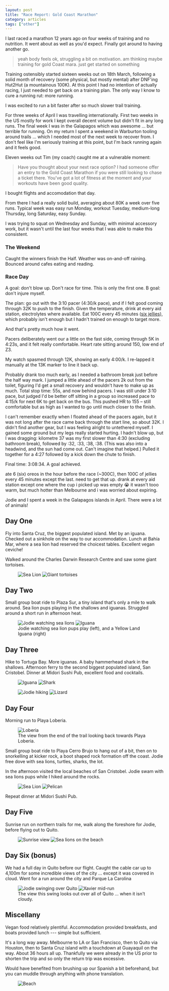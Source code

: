 ```yaml
---
layout: post
title: "Race Report: Gold Coast Marathon"
category: articles
tags: ["other"]
---
```


I last raced a marathon 12 years ago on four weeks of training and no
nutrition. It went about as well as you'd expect. Finally got around to having
another go.

> yeah body feels ok, struggling a bit on motivation. am thinking maybe training for gold Coast mara. just get started on something

Training ostensibly started sixteen weeks out on 18th March, following a solid
month of recovery (some physical, but mostly mental) after DNF'ing Hut2Hut (a
mountainous 100K).  At this point I had no intention of actually racing, I just
needed to get back on a training plan. The only way I know to cure a running
rut: more running.

I was excited to run a bit faster after so much slower trail training.

For three weeks of April I was travelling internationally. First two weeks in
the US mostly for work I kept overall decent volume but didn't fit in any long
runs. The final week I was in the Galapagos which was awesome ... but terrible
for running. On my return I spent a weekend in Warburton tooling around trails
... which I needed most of the next week to recover from. I don't feel like I'm
seriously training at this point, but I'm back running again and it feels good.

Eleven weeks out Tim (my coach) caught me at a vulnerable moment:

> Have you thought about your next race option? I had someone offer an entry to
> the Gold Coast Marathon if you were still looking to chase a ticket there.
> You've got a lot of fitness at the moment and your workouts have been good
> quality.

I bought flights and accomodation that day.

From there I had a really solid build, averaging about 80K a week over five
runs. Typical week was easy run Monday, workout Tuesday, medium-long Thursday,
long Saturday, easy Sunday.

I was trying to squat on Wednesday and Sunday, with minimal accessory work, but
it wasn't until the last four weeks that I was able to make this consistent.

### The Weekend

Caught the winners finish the Half. Weather was on-and-off raining. Bounced around cafes eating and reading.

### Race Day

A goal: don't blow up. Don't race for time. This is only the first one.
B goal: don't injure myself.

The plan: go out with the 3:10 pacer (4:30/k pace), and if I felt good coming through 32K to
push to the finish. Given the temperature, drink at every aid station,
electrolytes where available. Eat 100C every 45 minutes ([six
jellies](https://www.coles.com.au/product/the-natural-confectionery-co.-vegan-fruit-flavoured-jellies-lollies-180g-3843800)),
which probably isn't enough but I hadn't trained on enough to target more.

And that's pretty much how it went.

Pacers deliberately went our a little on the fast side, coming through 5K in
4:23s, and it felt really comfortable. Heart rate sitting around 150, low end
of Z3.

My watch spasmed through 12K, showing an early 4:00/k. I re-lapped it manually at the 13K marker to line it back up.

Probably drank too much early, as I needed a bathroom break just before the half way mark. I jumped a little ahead of the pacers 2k out from the toilet, figuring I'd get a small recovery and wouldn't have to make up as much. Total stop time: 55s, and now behind pacers. I was still under 3:10 pace, but judged I'd be better off sitting in a group so increased pace to 4:15/k for next 6K to get back on the bus. This pushed HR to 155 – still comfortable but as high as I wanted to go until much closer to the finish.

I can't remember exactly when I floated ahead of the pacers again, but it was not long after the race came back through the start line, so about 32K. I didn't find another gear, but I was feeling alright to untethered myself. I gained some ground but my legs really started hurting. I hadn't blow up, but I was dragging: kilometre 37 was my first slower than 4:30 (excluding bathroom break), followed by :32, :33, :38, :38. (This was also into a headwind, and the sun had come out. Can't imagine that helped.) Pulled it together for a 4:27 followed by a kick down the chute to finish.

Final time: 3:08:34. A goal achieved.


ate 6 (six) oreos in the hour before the race (~300C), then 100C of jellies every 45 minutes except the last.  need to get that up. drank at every aid station except one where the cup i picked up was empty 😭 it wasn't tooo warm, but much hotter than Melbourne and i was worried about expiring. 






Jodie and I spent a week in the Galapagos islands in April. There were a lot of animals!

## Day One

Fly into Santa Cruz, the biggest populated island. Met by an iguana. Checked out a sinkhole on the way to our accommodation. Lunch at Bahía Mar, where a sea lion had reserved the choicest tables. Excellent vegan ceviche!

Walked around the Charles Darwin Research Centre and saw some giant tortoises.

<figure class='image-strip-1-to-2'>
  <img src="/images/galapagos/sea-lion-reservation.jpg" alt="Sea Lion" />
  <img src="/images/galapagos/tortoises.jpg" alt="Giant tortoises" />
</figure>


## Day Two

Small group boat ride to Plaza Sur, a tiny island that's only a mile to walk around. Sea lion pups playing in the shallows and iguanas. Struggled around a short run in afternoon heat.

<figure class='image-strip'>
  <img src="/images/galapagos/plaza-sur-jodie.jpg" alt="Jodie watching sea lions" />
  <img src="/images/galapagos/plaza-sur-iguana.jpg" alt="Iguana" />
  <figcaption>Jodie watching sea lion pups play (left), and a Yellow Land Iguana (right)</figcaption>
</figure>

## Day Three

Hike to Tortuga Bay. More iguanas. A baby hammerhead shark in the shallows. Afternoon ferry to the second biggest populated island, San Cristobel. Dinner at Midori Sushi Pub, excellent food and cocktails.

<figure class='image-strip'>
  <img src="/images/galapagos/tortuga-bay-iguana.jpg" alt="Iguana" />
  <img src="/images/galapagos/tortuga-bay-shark.jpg" alt="Shark" />
</figure>

<figure class='image-strip-1-to-2'>
  <img src="/images/galapagos/tortuga-bay-hike.jpg" alt="Jodie hiking" />
  <img src="/images/galapagos/tortuga-bay-lizard.jpg" alt="Lizard" />
</figure>

## Day Four

Morning run to Playa Loberia.

<figure>
  <img src="/images/galapagos/loberia.jpg" alt="Loberia" />
  <figcaption>The view from the end of the trail looking back towards Playa Loberia.</figcaption>
</figure>

Small group boat ride to Playa Cerro Brujo to hang out of a bit, then on to snorkelling at kicker rock, a boot shaped rock formation off the coast. Jodie free dove with sea lions, turtles, sharks, the lot.

<x-youtube href="https://www.youtube.com/watch?v=9ZQZ-NXxhHk">
</x-youtube>

In the afternoon visited the local beaches of San Cristobel. Jodie swam with sea lions pups while I hiked around the rocks.

<figure class='image-strip-2-to-1'>
  <img src="/images/galapagos/sc-sea-lion.jpg" alt="Sea Lion" />
  <img src="/images/galapagos/sc-pelican.jpg" alt="Pelican" />
</figure>

Repeat dinner at Midori Sushi Pub.

## Day Five

Sunrise run on northern trails for me, walk along the foreshore for Jodie, before flying out to Quito.

<figure class='image-strip'>
  <img src="/images/galapagos/sc-sunrise.jpg" alt="Sunrise view" />
  <img src="/images/galapagos/sc-beach.jpg" alt="Sea lions on the beach" />
</figure>

## Day Six (bonus)

We had a full day in Quito before our flight. Caught the cable car up to 4,100m for some incredible views of the city ... except it was covered in cloud. Went for a run around the city and Parque La Carolina

<figure class='image-strip'>
  <img src="/images/galapagos/quito-jodie.jpg" alt="Jodie swinging over Quito" />
  <img src="/images/galapagos/quito-xavier.jpg" alt="Xavier mid-run" />

  <figcaption>The view this swing looks out over all of Quito ... when it isn't cloudy.</figcaption>
</figure>

## Miscellany

Vegan food relatively plentiful. Accommodation provided breakfasts, and boats
provided lunch --- simple but sufficient.

It's a long way away. Melbourne to LA or San Francisco, then to Quito via
Houston, then to Santa Cruz island with a touchdown at Guayaquil on the way.
About 36 hours all up. Thankfully we were already in the US prior to shorten
the trip and so only the return trip was excessive.

Would have benefited from brushing up our Spanish a bit beforehand, but you can
muddle through anything with phone translation.

<figure>
<img src="/images/galapagos/beach.jpg" alt="Beach" />
</figure>
